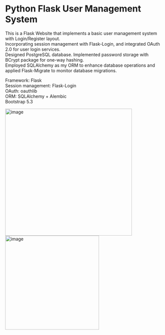 # Python Flask User Management System
This is a Flask Website that implements a basic user management system with Login/Register layout.   
Incorporating session management with Flask-Login, and integrated OAuth 2.0 for user login services.  
Designed PostgreSQL database. Implemented password storage with BCrypt package for one-way hashing.  
Employed SQLAlchemy as my ORM to enhance database operations and applied Flask-Migrate to monitor database migrations.  

Framework: Flask  
Session management: Flask-Login  
OAuth: oauthlib  
ORM: SQLAlchemy + Alembic  
Bootstrap 5.3

<img width="405" alt="image" src="https://github.com/josephj1o4e1/Python-Flask-User-Management-System/assets/13396370/37c9d386-1923-4771-be54-9019ffc5d95e">

<img width="300" alt="image" src="https://github.com/josephj1o4e1/Python-Flask-User-Management-System/assets/13396370/55f2eba6-616a-4f97-9e26-5e48516ca2c3">

